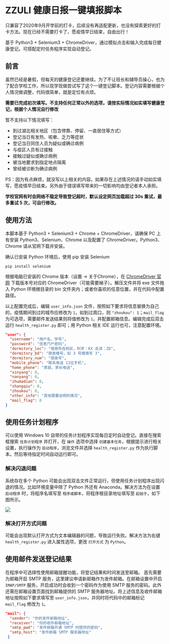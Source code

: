 # ZZULI 健康日报一键填报脚本

只兼容了2020年9月开学前的打卡，后续没有再适配更新，也没有探索更好的打卡方法。现在已经不需要打卡了，愿疫情早日结束，自由出行！

基于 Python3 + Selenium3 + ChromeDriver，通过模拟点击和输入完成每日健康登记。可搭配定时任务程序实现自动登记。

## 前言

虽然已经是暑假，但每天的健康登记还要继续。为了不让班长和辅导员操心，也为了配合学校工作，所以现学现做尝试写了这个一键登记脚本。登记内容需要根据个人情况做调整，代码很简单，就是定位有点烦。

**需要已完成初次填写。不支持任何正常以外的选项，请按实际情况如实填写健康登记，根据个人情况自行修改**

暂不支持以下情况填写：
+ 到过湖北相关地区（包含停靠、停留、一直居住等方式）
+ 登记当日有发热、咳嗽、乏力等症状
+ 登记当日同住人员为疑似或确诊病例
+ 与疫区人员有过接触
+ 接触过疑似或确诊病例
+ 被当地要求到指定地点隔离
+ 曾经被诊断为确诊病例

PS：因为有点麻烦，就没写以上相关的内容。如果存在上述情况的请手动如实填写，愿疫情早日结束。另外由于错误填写带来的一切影响均由登记者本人承担。

**学校官网有时会网络不稳定导致登记超时，默认设定网页加载超过 30s 重试，最多重试 5 次，可自行修改。**

## 使用方法

本脚本基于 Python3 + Selenium3 + Chrome + ChromeDriver，请确保 PC 上有安装 Python3、Selenium、Chrome 以及配置了 ChromeDriver。Python3、Chrome 请从官网下载并安装。

确认已安装 Python 环境后，使用 pip 安装 Selenium
```
pip install selenium
```

根据电脑已安装的 Chrome 版本（设置 -> 关于Chrome），在 [ChromeDriver 官网](http://chromedriver.chromium.org/) 下载版本号对应的 ChromeDriver（可能需要梯子）。解压文件并将 exe 文件拖入 Python 环境根目录的 bin 文件夹内；或者你喜欢的任意位置，并在代码中配置路径。

以上配置完成后，编辑 `user_info.json` 文件，按照如下要求将信息替换为自己的，疫情期间到过的城市应修改为 `1`，如到过周口，则 `"zhoukou": 1`；`mail_flag` 为可选项，需要邮件发送结果则将值修改为 `1`，并配置邮箱信息。编辑完成后双击运行 `health_register.py` 即可；用 Python 相关 IDE 运行也可，注意配置环境。

``` json
"user": {
  "username": "用户名，学号",
  "password": "信息门户密码",
  "dormitory_loc": "宿舍所在校区，科学：KX 走读：ZD",
  "dormitory_bd": "宿舍楼号，如 3 号楼填写 3",
  "dormitory_num": "宿舍号",
  "mobile_phone": "联系电话 11位手机",
  "home_phone": "家庭，家长电话",
  "xinyang": 0,
  "nanyang": 0,
  "zhumadian": 0,
  "shangqiu": 0,
  "zhoukou": 0,
  "other_info": "其他需要说明的情况",
  "mail_flag": 0
}
```

## 使用任务计划程序

可以使用 Windows 10 自带的任务计划程序实现每日定时自动登记。直接在搜索框搜索 `任务计划程序` 并打开，在 `操作` 选项中选择 `创建基本任务`，根据提示进行相关设置，执行操作为 `启动程序`，浏览文件并选择 `health_register.py` 作为执行脚本。然后等待指定时间自动运行即可。

### 解决闪退问题

系统存在多个 Python 可能会出现双击文件正常运行，但使用任务计划程序出现闪退的情况。比如环境变量中除了 Python 外还有 Anaconda。解决方法为在设置 `启动程序` 时，将程序名填写至 `程序或脚本`，将程序根目录地址填写至 `起始于`，如下图所示。

![](https://cdn.jsdelivr.net/gh/kainzhang/kz-img/img/20/08/06/task-scheduler.png)

### 解决打开方式问题

可能会出现默认打开方式为文本编辑器的问题，导致运行失败。解决方法为右键 `health_register.py` 进入属性选项，更改 `打开方式` 为 `Python`。

## 使用邮件发送登记结果

在程序中可选择性使用邮箱提醒功能，将登记结果和时间发送至邮箱。
首先需要为邮箱开启 SMTP 服务，这里建议申请新邮箱作为发件邮箱。在邮箱设置中开启 `IMAP/SMTP` 服务，开启成功时会收到一个密码作为使用 SMTP 服务的密码。此外还需在邮箱设置页面找到邮箱提供的 SMTP 服务器地址。将上述信息及收件邮箱地址按照如下要求填写至 `user_info.json`，并同时将代码中的邮箱标记 `mail_flag` 修改为 `1`。

``` json
"mail": {
  "sender": "你的发件邮箱地址",
  "receiver": "你的收件邮箱地址",
  "smtp_pwd": "发件邮箱开通 SMTP 时提供的密码",
  "smtp_host": "发件邮箱 SMTP 服务器地址"
 }
```
